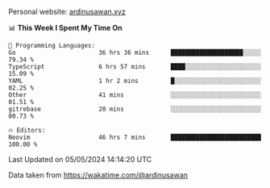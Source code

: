 Personal website: [ardinusawan.xyz](https://ardinusawan.xyz)

<!--START_SECTION:waka-->
📊 **This Week I Spent My Time On** 

```text
💬 Programming Languages: 
Go                       36 hrs 36 mins      ████████████████████░░░░░   79.34 % 
TypeScript               6 hrs 57 mins       ████░░░░░░░░░░░░░░░░░░░░░   15.09 % 
YAML                     1 hr 2 mins         █░░░░░░░░░░░░░░░░░░░░░░░░   02.25 % 
Other                    41 mins             ░░░░░░░░░░░░░░░░░░░░░░░░░   01.51 % 
gitrebase                20 mins             ░░░░░░░░░░░░░░░░░░░░░░░░░   00.73 % 

🔥 Editors: 
Neovim                   46 hrs 7 mins       █████████████████████████   100.00 % 
```


 Last Updated on 05/05/2024 14:14:20 UTC
<!--END_SECTION:waka-->
Data taken from https://wakatime.com/@ardinusawan
